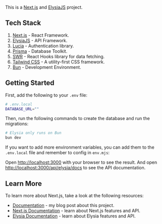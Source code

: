 This is a [Next.js](https://nextjs.org/) and [ElysiaJS](https://elysia.com) project.

## Tech Stack

1. [Next.js](https://nextjs.org/) - React Framework.
2. [ElysiaJS](https://elysiajs.com) - API Framework.
3. [Lucia](https://lucia-auth.com) - Authentication library.
4. [Prisma](https://www.prisma.io/) - Database Toolkit.
5. [SWR](https://swr.vercel.app/) - React Hooks library for data fetching.
6. [Tailwind CSS](https://tailwindcss.com/) - A utility-first CSS framework.
7. [Bun](https://bun.id.vn) - Development Environment.

## Getting Started

First, add the following to your `.env` file:

```bash
# .env.local
DATABASE_URL=""
```

Then, run the following commands to create the database and run the migrations:

```bash
# Elysia only runs on Bun
bun dev
```

If you want to add more environment variables, you can add them to the `.env.local` file and remember to config in `env.mjs`:

Open [http://localhost:3000](http://localhost:3000) with your browser to see the result.
And open [http://localhost:3000/api/elysia/docs](http://localhost:3000/api/elysia/docs) to see the API documentation.

## Learn More

To learn more about Next.js, take a look at the following resources:

- [Documentation](https://tiesen.id.vn/blog/next-elysia) - my blog post about this project.
- [Next.js Documentation](https://nextjs.org/docs) - learn about Next.js features and API.
- [Elysia Documentation](https://elysiajs.com) - learn about Elysia features and API.
